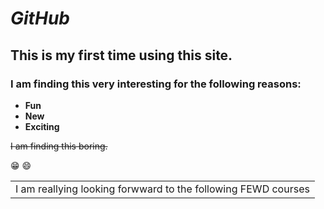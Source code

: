 # *GitHub*
## This is my first time using this site.
### I am finding this very interesting for the following reasons:
- **Fun**
- **New**
- **Exciting**

~~I am finding this boring.~~

  :grin: :smile:
  
<table><tr><td>I am reallying looking forwward to the following FEWD courses</td></tr>
